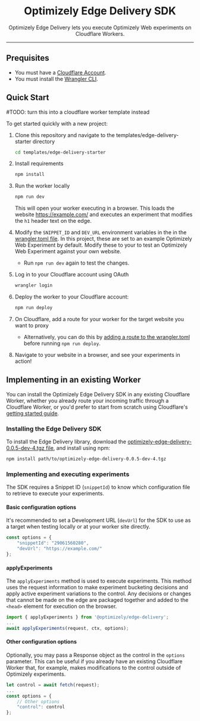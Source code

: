 <h1 align="center">Optimizely Edge Delivery SDK</h1>

<p align="center">
  Optimizely Edge Delivery lets you execute Optimizely Web experiments on Cloudflare Workers.
  <br>
</p>

<hr>

## Prequisites

- You must have a [Cloudflare Account](https://dash.cloudflare.com/sign-up/workers-and-pages).
- You must install the [Wrangler CLI](https://developers.cloudflare.com/workers/wrangler/).

## Quick Start

#TODO: turn this into a cloudflare worker template instead

To get started quickly with a new project:
1. Clone this repository and navigate to the templates/edge-delivery-starter directory
    ```bash
    cd templates/edge-delivery-starter
    ```
1. Install requirements 
    ```bash
    npm install
    ```
1. Run the worker locally
    ```bash
    npm run dev 
    ```

    This will open your worker executing in a browser. This loads the website https://example.com/ and executes an experiment that modifies the `h1` header text on the edge. 

1.  Modify the `SNIPPET_ID` and `DEV_URL` environment variables in the in the [wrangler.toml file](./templates/edge-delivery-starter/wrangler.toml). In this project, these are set to an example Optimizely Web Experiment by default. Modify these to your to test an Optimizely Web Experiment against your own website. 
    - Run `npm run dev` again to test the changes.
1. Log in to your Cloudflare account using OAuth
    ```bash
    wrangler login
    ``` 
1. Deploy the worker to your Cloudflare account:
    ```bash
    npm run deploy
    ```
1. On Cloudflare, add a route for your worker for the target website you want to proxy 
    - Alternatively, you can do this by [adding a route to the wrangler.toml](https://developers.cloudflare.com/workers/configuration/routing/routes/#set-up-a-route-in-wranglertoml) before running `npm run deploy`.
1. Navigate to your website in a browser, and see your experiments in action!


## Implementing in an existing Worker

You can install the Optimizely Edge Delivery SDK in any existing Cloudflare Worker, whether you already route your incoming traffic through a Cloudflare Worker, or you'd prefer to start from scratch using Cloudflare's [getting started guide](https://developers.cloudflare.com/workers/get-started/guide/).

### Installing the Edge Delivery SDK

To install the Edge Delivery library, download the [optimizely-edge-delivery-0.0.5-dev-4.tgz file](https://github.com/optimizely/edge-delivery/raw/main/lib/optimizely-edge-delivery-0.0.5-dev-4.tgz), and install using npm:

```bash 
npm install path/to/optimizely-edge-delivery-0.0.5-dev-4.tgz
```

### Implementing and executing experiments

The SDK requires a Snippet ID (`snippetId`) to know which configuration file to retrieve to execute your experiments.

#### Basic configuration options

It's recommended to set a Development URL (`devUrl`) for the SDK to use as a target when testing locally or at your worker site directly.

```typescript
const options = {
    "snippetId": "29061560280",
    "devUrl": "https://example.com/"
};
```

#### applyExperiments

The `applyExperiments` method is used to execute experiments. This method uses the request information to make experiment bucketing decisions and apply active experiment variations to the control. Any decisions or changes that cannot be made on the edge are packaged together and added to the `<head>` element for execution on the browser.

```typescript
import { applyExperiments } from '@optimizely/edge-delivery';
...
await applyExperiments(request, ctx, options);
```

#### Other configuration options

Optionally, you may pass a Response object as the control in the `options` parameter. This can be useful if you already have an existing Cloudflare Worker that, for example, makes modifications to the control outside of Optimizely experiments. 

```typescript
let control = await fetch(request);
...
const options = {
    // Other options
    "control": control
};
```
